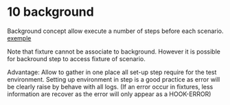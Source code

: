 # 10 background 

Background concept allow execute a number of steps before each scenario.
[exemple](https://jenisys.github.io/behave.example/tutorials/tutorial09.html)

Note that fixture cannot be associate to background. 
However it is possible for backround step to access fixture of scenario.

Advantage: Allow to gather in one place all set-up step require for the test environment.
Setting up environment in step is a good practice as error will be clearly raise by behave with all logs.
(If an error occur in fixtures, less information are recover as the error will only appear as a HOOK-ERROR)
